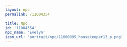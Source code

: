 ```yaml
---
layout: npc
permalink: /11004354

title: Npc
id: '11004354'
npc_name: 'Evelyn'
icon_url: 'portrait/npc/11000905_housekeeper13_p.png'
---
```

